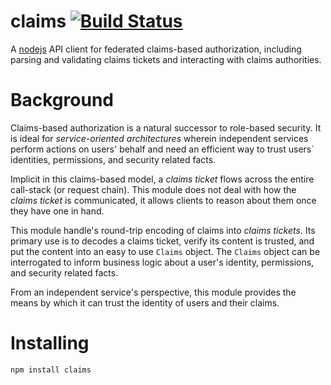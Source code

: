 claims [![Build Status](https://travis-ci.org/netsteps/claims.png)](http://travis-ci.org/netsteps/claims)
======

A [nodejs](http://nodejs.org/) API client for federated claims-based authorization, including parsing and validating claims tickets and interacting with claims authorities.

# Background

Claims-based authorization is a natural successor to role-based security. It is ideal for _service-oriented architectures_ wherein independent services perform actions on users' behalf and need an efficient way to trust users` identities, permissions, and security related facts.

Implicit in this claims-based model, a _claims ticket_ flows across the entire call-stack (or request chain). This module does not deal with how the _claims ticket_ is communicated, it allows clients to reason about them once they have one in hand.

This module handle's round-trip encoding of claims into _claims tickets_. Its primary use is to decodes a claims ticket, verify its content is trusted, and put the content into an easy to use `Claims` object. The `Claims` object can be interrogated to inform business logic about a user's identity, permissions, and security related facts.

From an independent service's perspective, this module provides the means by which it can trust the identity of users and their claims.

# Installing

```bash
npm install claims
```

